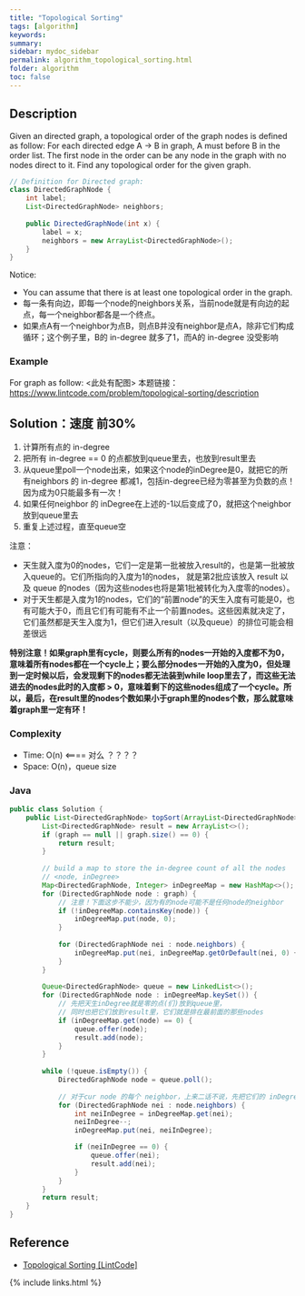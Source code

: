 ```yaml
---
title: "Topological Sorting"
tags: [algorithm]
keywords:
summary:
sidebar: mydoc_sidebar
permalink: algorithm_topological_sorting.html
folder: algorithm
toc: false
---
```


## Description
Given an directed graph, a topological order of the graph nodes is defined as follow:
For each directed edge A -> B in graph, A must before B in the order list.
The first node in the order can be any node in the graph with no nodes direct to it.
Find any topological order for the given graph.
```java
// Definition for Directed graph:
class DirectedGraphNode {
    int label;
    List<DirectedGraphNode> neighbors;
    
    public DirectedGraphNode(int x) { 
        label = x; 
        neighbors = new ArrayList<DirectedGraphNode>(); 
    }
}
```

Notice: 
* You can assume that there is at least one topological order in the graph.
* 每一条有向边，即每一个node的neighbors关系，当前node就是有向边的起点，每一个neighbor都各是一个终点。
* 如果点A有一个neighbor为点B，则点B并没有neighbor是点A，除非它们构成循环；这个例子里，B的 in-degree 就多了1，而A的 in-degree 没受影响

### Example
For graph as follow: <此处有配图>
本题链接：https://www.lintcode.com/problem/topological-sorting/description

## Solution：速度 前30%
1. 计算所有点的 in-degree
2. 把所有 in-degree == 0 的点都放到queue里去，也放到result里去
3. 从queue里poll一个node出来，如果这个node的inDegree是0，就把它的所有neighbors 的 in-degree 都减1，包括in-degree已经为零甚至为负数的点！因为成为0只能最多有一次！
4. 如果任何neighbor 的 inDegree在上述的-1以后变成了0，就把这个neighbor 放到queue里去
5. 重复上述过程，直至queue空

注意：
* 天生就入度为0的nodes，它们一定是第一批被放入result的，也是第一批被放入queue的。它们所指向的入度为1的nodes，
就是第2批应该放入 result 以及 queue 的nodes（因为这些nodes也将是第1批被转化为入度零的nodes）。
* 对于天生都是入度为1的nodes，它们的“前置node”的天生入度有可能是0，也有可能大于0，而且它们有可能有不止一个前置nodes。这些因素就决定了，它们虽然都是天生入度为1，但它们进入result（以及queue）的排位可能会相差很远

**特别注意！如果graph里有cycle，则要么所有的nodes一开始的入度都不为0，意味着所有nodes都在一个cycle上；要么部分nodes一开始的入度为0，但处理到一定时候以后，会发现剩下的nodes都无法装到while loop里去了，而这些无法进去的nodes此时的入度都 > 0，意味着剩下的这些nodes组成了一个cycle。所以，最后，在result里的nodes个数如果小于graph里的nodes个数，那么就意味着graph里一定有环！**

### Complexity
* Time: O(n) <==== 对么 ？？？？
* Space: O(n)，queue size

### Java
```java
public class Solution {
    public List<DirectedGraphNode> topSort(ArrayList<DirectedGraphNode> graph) {
        List<DirectedGraphNode> result = new ArrayList<>();
        if (graph == null || graph.size() == 0) {
            return result;
        }
        
        // build a map to store the in-degree count of all the nodes
        // <node, inDegree>
        Map<DirectedGraphNode, Integer> inDegreeMap = new HashMap<>();
        for (DirectedGraphNode node : graph) {
            // 注意！下面这步不能少，因为有的node可能不是任何node的neighbor
            if (!inDegreeMap.containsKey(node)) {
                inDegreeMap.put(node, 0);
            }
            
            for (DirectedGraphNode nei : node.neighbors) {
                inDegreeMap.put(nei, inDegreeMap.getOrDefault(nei, 0) + 1);
            }
        }
        
        Queue<DirectedGraphNode> queue = new LinkedList<>();
        for (DirectedGraphNode node : inDegreeMap.keySet()) {
            // 先把天生inDegree就是零的点(们)放到queue里，
            // 同时也把它们放到result里，它们就是排在最前面的那些nodes
            if (inDegreeMap.get(node) == 0) {
                queue.offer(node);
                result.add(node);
            }
        }
        
        while (!queue.isEmpty()) {
            DirectedGraphNode node = queue.poll();
           
            // 对于cur node 的每个 neighbor，上来二话不说，先把它们的 inDegree 都减1
            for (DirectedGraphNode nei : node.neighbors) {
                int neiInDegree = inDegreeMap.get(nei);
                neiInDegree--;
                inDegreeMap.put(nei, neiInDegree);

                if (neiInDegree == 0) {
                    queue.offer(nei);
                    result.add(nei);
                }
            }
        }
        return result;
    }
}
```

## Reference
* [Topological Sorting [LintCode]](https://www.lintcode.com/problem/topological-sorting/description)

{% include links.html %}
